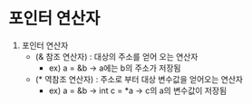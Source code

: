 <h1>포인터 연산자</h1>

1. 포인터 연산자
    - (& 참조 연산자)  : 대상의 주소를 얻어 오는 연산자
        - ex) a = &b -> a에는 b의 주소가 저장됨
    - (* 역참조 연산자) : 주소로 부터 대상 변수값을 얻어오는 연산자 
        - ex) a = &b -> int c = *a -> c의 a의 변수값이 저장됨
